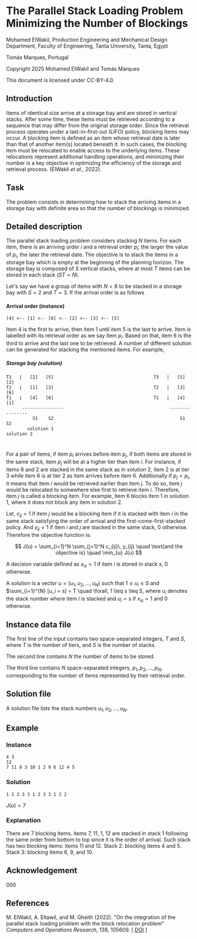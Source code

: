 <!--
SPDX-FileCopyrightText: 2025 Mohamed ElWakil <m.elwakil@f-eng.tanta.edu.eg>
SPDX-FileCopyrightText: 2025 Tomás Marques <tmarques0580@gmail.com>

SPDX-License-Identifier: CC-BY-4.0
-->

# The Parallel Stack Loading Problem Minimizing the Number of Blockings 

Mohamed ElWakil, Production Engineering and Mechanical Design Department, Faculty of Engineering, Tanta University, Tanta, Egypt 

Tomás Marques, Portugal

Copyright 2025 Mohamed ElWakil and Tomás Marques 

This document is licensed under CC-BY-4.0.

## Introduction

Items of identical size arrive at a storage bay and are stored in vertical stacks. After some time, these items must be retrieved according to a sequence that may differ 
from the original storage order. Since the retrieval process operates under a last-in–first-out (LIFO) policy, blocking items may occur. A blocking item is defined as an item whose 
retrieval date is later than that of another item(s) located beneath it. In such cases, the blocking item must be relocated to enable access to the underlying items. 
These relocations represent additional handling operations, and minimizing their number is a key objective in optimizing the efficiency of the storage and retrieval process. 
(ElWakil _et al._, 2022). 

## Task

The problem consists in determining how to stack the arriving items in a storage bay with definite area so that the number of blockings is minimized. 

## Detailed description

The parallel stack loading problem considers stacking $N$ items. For each item, there is an arriving order $i$ and a retrieval order $p_i$; the larger the value of $p_i$, the later 
the retrieval date. The objective is to stack the items in a storage bay which is empty at the beginning of the planning horizon. The storage bay is 
composed of $S$ vertical stacks, where at most $T$ items can be stored in each stack $(ST = N)$. 

Let's say we have a group of items with $N = 6$ to be stacked in a storage bay with $S = 2$ and $T = 3$. If the arrival order is as follows
#### Arrival order (instance) 
```
[4] <-- [1] <-- [6] <-- [2] <-- [3] <-- [5]
```
Item 4 is the first to arrive, then item 1 until item 5 is the last to arrive. Item is labelled with its retrieval order as we say item $p_i$. Based on that, item 6 is the third to
arrive and the last one to be retrieved. A number of different solution can be generated for stacking the mentioned items. For example, 

##### Storage bay (solution)
```
T3   |   [2]   [5]                                      T3   |   [5]   [2]
T2   |   [1]   [3]                                      T2   |   [3]   [6]
T1   |   [4]   [6]                                      T1   |   [4]   [1]
      ----------------                                        ----------------
          S1    S2                                                S1    S2
        solution 1                                             solution 2 
```
#

For a pair of items, if item $p_i$ arrives before item $p_j$, if both items are stored in the same stack, item $p_j$ will be at 
a higher tier than item $i$. For instance, if items 6 and 2 are stacked in the same stack as in solution 2, item 2 is at tier 3 while item 6 is at tier 2 as item arrives before 
item 6. Additionally if $p_j < p_i$, it means that item $i$ would be retrieved earlier than item $j$. To do so, item $j$ would be relocated to somewhere else
first to retrieve item $i$. Therefore, item $j$ is called a blocking item. For example, item 6 blocks item 1 in solution 1, where it does not block any item in solution 2.  

Let, $c_{ij} = 1$ if item $j$ would be a blocking item if it is stacked with item $i$ in the same stack satisfying the order of arrival and the first-come-first-stacked policy. And
$y_{ij} = 1$ if item $i$ and $j$ are stacked in the same stack, 0 otherwise. Therefore the objective function is: 

$$ J(u) = \sum_{i=1}^N \sum_{j=1}^N c_{ij}\, y_{ij} \quad \text{and the objective is} \quad \min_{u} J(u) $$

A decision variable defined as $x_{is} = 1$ if item $i$ is stored in stack $s$, 0 otherwise. 

A solution is a vector $u = (u_1, u_2, \dots, u_N)$ such that $1 \leq u_i \leq S$ and $\sum_{i=1}^{N} [u_i = s] = T \quad \forall, 1 \leq s \leq S, where $u_i$ denotes the stack number where item $i$ is stacked and $u_i=s$ if $x_{is} = 1$ and $0$ otherwise.  


## Instance data file

The first line of the input contains two space-separated integers, $T$ and
$S$, where $T$ is the number of tiers, and $S$ is the number of stacks.

The second line contains $N$ the number of items to be stored. 

The third line contains $N$ space-separated integers, $p_1, p_2, \dots, p_N$,
corresponding to the number of items represented by their retrieval order.

## Solution file

A solution file lists the stack numbers $u_1, u_2, \dots, u_N$.

## Example

### Instance

```
4 3
12
7 11 8 3 10 1 2 9 6 12 4 5 
```

### Solution

```
1 1 2 3 3 1 2 3 3 1 2 2 
```

$J(u) = 7$

### Explanation

There are $7$ blocking items. items 7, 11, 1, 12 are stacked in stack 1 following the same order from bottom to top since it is the order of arrival. Such stack has two blocking
items: items 11 and 12. Stack 2: blocking items 4 and 5. Stack 3: blocking items 6, 9, and 10. 

## Acknowledgement

000

## References

M. ElWakil, A. Eltawil, and M. Gheith (2022). "On the integration of the parallel stack loading problem with the block relocation problem" *Computers and Operations Research*, 
138, 105609.
\[ [DOI](https://doi.org/10.1016/j.cor.2021.105609) \]

